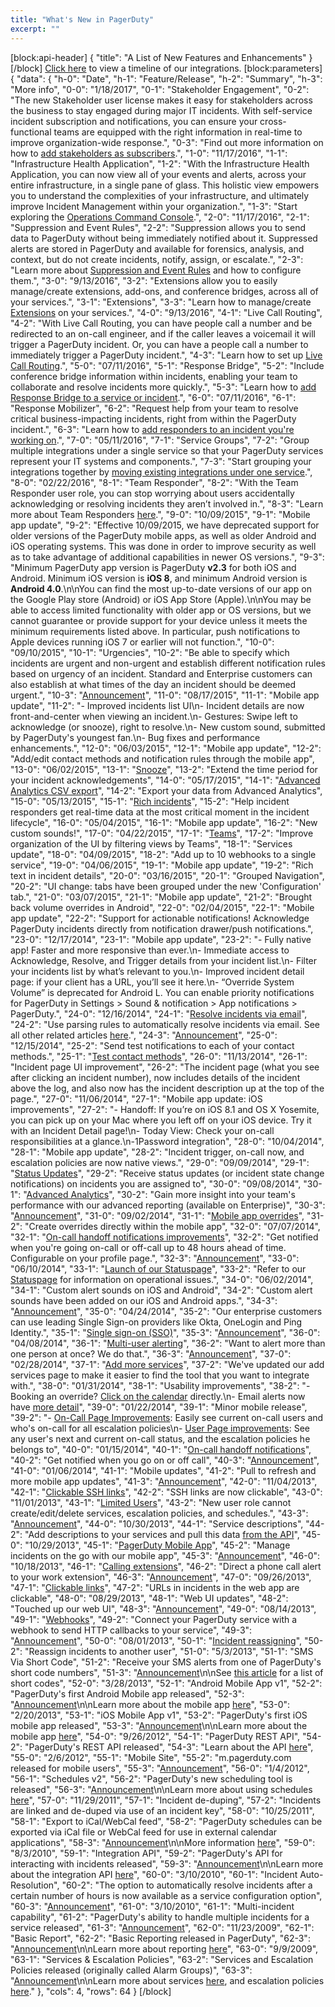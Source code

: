 ```yaml
---
title: "What's New in PagerDuty"
excerpt: ""
---
```

[block:api-header]
{
  "title": "A List of New Features and Enhancements"
}
[/block]
[Click here](doc:integration-timeline) to view a timeline of our integrations.
[block:parameters]
{
  "data": {
    "h-0": "Date",
    "h-1": "Feature/Release",
    "h-2": "Summary",
    "h-3": "More info",
    "0-0": "1/18/2017",
    "0-1": "Stakeholder Engagement",
    "0-2": "The new Stakeholder user license makes it easy for stakeholders across the business to stay engaged during major IT incidents. With self-service incident subscription and notifications, you can ensure your cross-functional teams are equipped with the right information in real-time to improve organization-wide response.",
    "0-3": "Find out more information on how to [add stakeholders as subscribers](/docs/adding-users-to-existing-incidents#section-add-and-notify-subscribers).",
    "1-0": "11/17/2016",
    "1-1": "Infrastructure Health Application",
    "1-2": "With the Infrastructure Health Application, you can now view all of your events and alerts, across your entire infrastructure, in a single pane of glass. This holistic view empowers you to understand the complexities of your infrastructure, and ultimately improve Incident Management within your organization.",
    "1-3": "Start exploring the [Operations Command Console](/docs/event-management-tools#section-operations-command-console).",
    "2-0": "11/17/2016",
    "2-1": "Suppression and Event Rules",
    "2-2": "Suppression allows you to send data to PagerDuty without being immediately notified about it. Suppressed alerts are stored in PagerDuty and available for forensics, analysis, and context, but do not create incidents, notify, assign, or escalate.",
    "2-3": "Learn more about [Suppression and Event Rules](/docs/event-management-tools#section-suppression-and-event-rules) and how to configure them.",
    "3-0": "9/13/2016",
    "3-2": "Extensions allow you to easily manage/create extensions, add-ons, and conference bridges, across all of your services.",
    "3-1": "Extensions",
    "3-3": "Learn how to manage/create [Extensions](/docs/extensions-and-add-ons#section-extensions) on your services.",
    "4-0": "9/13/2016",
    "4-1": "Live Call Routing",
    "4-2": "With Live Call Routing, you can have people call a number and be redirected to an on-call engineer, and if the caller leaves a voicemail it will trigger a PagerDuty incident. Or, you can have a people call a number to immediately trigger a PagerDuty incident.",
    "4-3": "Learn how to set up [Live Call Routing](/docs/live-call-routing).",
    "5-0": "07/11/2016",
    "5-1": "Response Bridge",
    "5-2": "Include conference bridge information within incidents, enabling your team to collaborate and resolve incidents more quickly.",
    "5-3": "Learn how to [add Response Bridge to a service or incident](/docs/response-bridge).",
    "6-0": "07/11/2016",
    "6-1": "Response Mobilizer",
    "6-2": "Request help from your team to resolve critical business-impacting incidents, right from within the PagerDuty incident.",
    "6-3": "Learn how to [add responders to an incident you're working on](/docs/adding-users-to-existing-incidents#section-add-responders).",
    "7-0": "05/11/2016",
    "7-1": "Service Groups",
    "7-2": "Group multiple integrations under a single service so that your PagerDuty services represent your IT systems and components.",
    "7-3": "Start grouping your integrations together by [moving existing integrations under one service](/docs/creating-and-deleting-services-and-integrations#section-move-an-integration-to-another-service).",
    "8-0": "02/22/2016",
    "8-1": "Team Responder",
    "8-2": "With the Team Responder user role, you can stop worrying about users accidentally acknowledging or resolving incidents they aren’t involved in.",
    "8-3": "Learn more about Team Responders [here](/docs/user-roles).",
    "9-0": "10/09/2015",
    "9-1": "Mobile app update",
    "9-2": "Effective 10/09/2015, we have deprecated support for older versions of the PagerDuty mobile apps, as well as older Android and iOS operating systems. This was done in order to improve security as well as to take advantage of additional capabilities in newer OS versions.",
    "9-3": "Minimum PagerDuty app version is PagerDuty **v2.3** for both iOS and Android. Minimum iOS version is **iOS 8**, and minimum Android version is **Android 4.0**.\n\nYou can find the most up-to-date versions of our app on the Google Play store (Android) or iOS App Store (Apple).\n\nYou may be able to access limited functionality with older app or OS versions, but we cannot guarantee or provide support for your device unless it meets the minimum requirements listed above. In particular, push notifications to Apple devices running iOS 7 or earlier will not function.",
    "10-0": "09/10/2015",
    "10-1": "Urgencies",
    "10-2": "Be able to specify which incidents are urgent and non-urgent and establish different notification rules based on urgency of an incident. Standard and Enterprise customers can also establish at what times of the day an incident should be deemed urgent.",
    "10-3": "[Announcement](https://www.pagerduty.com/blog/incident-analytics-urgencies/)",
    "11-0": "08/17/2015",
    "11-1": "Mobile app update",
    "11-2": "- Improved incidents list UI\n- Incident details are now front-and-center when viewing an incident.\n- Gestures: Swipe left to acknowledge (or snooze), right to resolve.\n- New custom sound, submitted by PagerDuty's youngest fan.\n- Bug fixes and performance enhancements.",
    "12-0": "06/03/2015",
    "12-1": "Mobile app update",
    "12-2": "Add/edit contact methods and notification rules through the mobile app",
    "13-0": "06/02/2015",
    "13-1": "[Snooze](/docs/incident-priority#section-snooze-an-incident)",
    "13-2": "Extend the time period for your incident acknowledgements",
    "14-0": "05/17/2015",
    "14-1": "[Advanced Analytics CSV export](/docs/analytics#section-exporting-advanced-analytics-data-to-csv)",
    "14-2": "Export your data from Advanced Analytics",
    "15-0": "05/13/2015",
    "15-1": "[Rich incidents](https://www.pagerduty.com/blog/rich-incidents/)",
    "15-2": "Help incident responders get real-time data at the most critical moment in the incident lifecycle",
    "16-0": "05/04/2015",
    "16-1": "Mobile app update",
    "16-2": "New custom sounds!",
    "17-0": "04/22/2015",
    "17-1": "[Teams](/docs/teams)",
    "17-2": "Improve organization of the UI by filtering views by Teams",
    "18-1": "Services update",
    "18-0": "04/09/2015",
    "18-2": "Add up to 10 webhooks to a single service",
    "19-0": "04/06/2015",
    "19-1": "Mobile app update",
    "19-2": "Rich text in incident details",
    "20-0": "03/16/2015",
    "20-1": "Grouped Navigation",
    "20-2": "UI change: tabs have been grouped under the new 'Configuration' tab.",
    "21-0": "03/07/2015",
    "21-1": "Mobile app update",
    "21-2": "Brought back volume overrides in Android",
    "22-0": "02/04/2015",
    "22-1": "Mobile app update",
    "22-2": "Support for actionable notifications! Acknowledge PagerDuty incidents directly from notification drawer/push notifications.",
    "23-0": "12/17/2014",
    "23-1": "Mobile app update",
    "23-2": "- Fully native app! Faster and more responsive than ever.\n- Immediate access to Acknowledge, Resolve, and Trigger details from your incident list.\n- Filter your incidents list by what’s relevant to you.\n- Improved incident detail page: if your client has a URL, you’ll see it here.\n- “Override System Volume” is deprecated for Android L. You can enable priority notifications for PagerDuty in Settings > Sound & notification > App notifications > PagerDuty.",
    "24-0": "12/16/2014",
    "24-1": "[Resolve incidents via email](/docs/email-management-filters-and-rules#section-trigger-and-resolve-alerts-with-email-management-rules)",
    "24-2": "Use parsing rules to automatically resolve incidents via email. See all other related articles [here](/docs/email-management-filters-and-rules).",
    "24-3": "[Announcement](http://blog.pagerduty.com/2014/12/email-parsing/)",
    "25-0": "12/15/2014",
    "25-2": "Send test notifications to each of your contact methods.",
    "25-1": "[Test contact methods](/docs/notification-troubleshooting#section-send-a-test-notification)",
    "26-0": "11/13/2014",
    "26-1": "Incident page UI improvement",
    "26-2": "The incident page (what you see after clicking an incident number), now includes details of the incident above the log, and also now has the incident description up at the top of the page.",
    "27-0": "11/06/2014",
    "27-1": "Mobile app update: iOS improvements",
    "27-2": "- Handoff: If you’re on iOS 8.1 and OS X Yosemite, you can pick up on your Mac where you left off on your iOS device. Try it with an Incident Detail page!\n- Today View: Check your on-call responsibilities at a glance.\n-1Password integration",
    "28-0": "10/04/2014",
    "28-1": "Mobile app update",
    "28-2": "Incident trigger, on-call now, and escalation policies are now native views.",
    "29-0": "09/09/2014",
    "29-1": "[Status Updates](/docs/configuring-a-user-profile#section-status-update-rules)",
    "29-2": "Receive status updates (or incident state change notifications) on incidents you are assigned to",
    "30-0": "09/08/2014",
    "30-1": "[Advanced Analytics](/docs/analytics#section-advanced-analytics)",
    "30-2": "Gain more insight into your team's performance with our advanced reporting (available on Enterprise)",
    "30-3": "[Announcement](http://blog.pagerduty.com/2014/09/identify-and-fix-problems-faster-with-advanced-analytics/)",
    "31-0": "09/02/2014",
    "31-1": "[Mobile app overrides](/docs/mobile-app#section-schedule-overrides-in-the-mobile-app)",
    "31-2": "Create overrides directly within the mobile app",
    "32-0": "07/07/2014",
    "32-1": "[On-call handoff notifications improvements](/docs/configuring-a-user-profile#section-on-call-handoff-notifications)",
    "32-2": "Get notified when you're going on-call or off-call up to 48 hours ahead of time. Configurable on your profile page.",
    "32-3": "[Announcement](http://blog.pagerduty.com/2014/07/ochon-update/)",
    "33-0": "06/10/2014",
    "33-1": "[Launch of our Statuspage](/docs/pagerduty-outage-notifications)",
    "33-2": "Refer to our [Statuspage](https://status.pagerduty.com/) for information on operational issues.",
    "34-0": "06/02/2014",
    "34-1": "Custom alert sounds on iOS and Android",
    "34-2": "Custom alert sounds have been added on our iOS and Android apps.",
    "34-3": "[Announcement](http://blog.pagerduty.com/2014/06/custom-alert-sounds-now-available-for-ios-and-android/)",
    "35-0": "04/24/2014",
    "35-2": "Our enterprise customers can use leading Single Sign-on providers like Okta, OneLogin and Ping Identity.",
    "35-1": "[Single sign-on (SSO)](/docs/sso)",
    "35-3": "[Announcement](http://blog.pagerduty.com/2014/04/single-sign-on-sso-now-available/)",
    "36-0": "04/08/2014",
    "36-1": "[Multi-user alerting](/docs/escalation-policies#section-notify-multiple-users-at-once)",
    "36-2": "Want to alert more than one person at once? We do that.",
    "36-3": "[Announcement](http://blog.pagerduty.com/2014/04/alert-all-the-right-people-with-multi-user-alerting/)",
    "37-0": "02/28/2014",
    "37-1": "[Add more services](/docs/services-and-integrations#section-configuring-services-and-integrations)",
    "37-2": "We've updated our add services page to make it easier to find the tool that you want to integrate with.",
    "38-0": "01/31/2014",
    "38-1": "Usability improvements",
    "38-2": "- Booking an override? [Click on the calendar](/docs/editing-schedules#section-create-and-delete-overrides) directly.\n- Email alerts now have [more detail](/docs/notification-content-and-behavior#section-information-that-is-included-in-notifications)",
    "39-0": "01/22/2014",
    "39-1": "Minor mobile release",
    "39-2": "- [On-Call Page Improvements](/docs/navigating-the-incidents-page#section-on-call-widgets): Easily see current on-call users and who's on-call for all escalation policies\n- [User Page improvements](/docs/adding-removing-users): See any user's next and current on-call status, and the escalation policies he belongs to",
    "40-0": "01/15/2014",
    "40-1": "[On-call handoff notifications](/docs/configuring-a-user-profile#section-on-call-handoff-notifications)",
    "40-2": "Get notified when you go on or off call",
    "40-3": "[Announcement](https://blog.pagerduty.com/2014/02/stop-forgetting-youre-on-call-with-handoff-notifications/)",
    "41-0": "01/06/2014",
    "41-1": "Mobile updates",
    "41-2": "Pull to refresh and more mobile app updates",
    "41-3": "[Announcement](https://blog.pagerduty.com/2014/01/pull-to-refresh-and-more-pagerduty-mobile-app-updates/)",
    "42-0": "11/04/2013",
    "42-1": "[Clickable SSH links](/docs/notification-content-and-behavior#section-information-that-is-included-in-notifications)",
    "42-2": "SSH links are now clickable",
    "43-0": "11/01/2013",
    "43-1": "[Limited Users](/docs/user-roles)",
    "43-2": "New user role cannot create/edit/delete services, escalation policies, and schedules.",
    "43-3": "[Announcement](https://blog.pagerduty.com/2013/11/pagerduty-user-role/)",
    "44-0": "10/30/2013",
    "44-1": "Service descriptions",
    "44-2": "Add descriptions to your services and pull this data [from the API](https://developer.pagerduty.com/v2/page/api-reference#!/Services/get_services)",
    "45-0": "10/29/2013",
    "45-1": "[PagerDuty Mobile App](https://www.pagerduty.com/mobile)",
    "45-2": "Manage incidents on the go with our mobile app",
    "45-3": "[Announcement](http://blog.pagerduty.com/2013/10/pagerduty-mobile-incident-management/)",
    "46-0": "10/18/2013",
    "46-1": "[Calling extensions](/docs/notification-settings#section-dialing-extensions-and-introducing-a-delay-before-voicemail)",
    "46-2": "Direct a phone call alert to your work extension",
    "46-3": "[Announcement](https://blog.pagerduty.com/2013/10/pagerduty-introduces-dial-extensions-clickable-urls-and-more/)",
    "47-0": "09/26/2013",
    "47-1": "[Clickable links](/docs/notification-content-and-behavior#section-information-that-is-included-in-notifications)",
    "47-2": "URLs in incidents in the web app are clickable",
    "48-0": "08/29/2013",
    "48-1": "Web UI updates",
    "48-2": "Touched up our web UI",
    "48-3": "[Announcement](https://blog.pagerduty.com/2013/08/touching-up-our-web-ui/)",
    "49-0": "08/14/2013",
    "49-1": "[Webhooks](/docs/webhooks)",
    "49-2": "Connect your PagerDuty service with a webhook to send HTTP callbacks to your service",
    "49-3": "[Announcement](https://blog.pagerduty.com/2013/08/pagerduty-webhooks-hipchat/)",
    "50-0": "08/01/2013",
    "50-1": "[Incident reassigning](/docs/adding-users-to-existing-incidents#section-reassign-or-delegate-an-incident)",
    "50-2": "Reassign incidents to another user",
    "51-0": "5/3/2013",
    "51-1": "SMS Via Short Code",
    "51-2": "Receive your SMS alerts from one of PagerDuty's short code numbers",
    "51-3": "[Announcement](https://www.pagerduty.com/blog/sms-alerts-short-code/)\n\nSee [this article](/docs/notification-phone-numbers) for a list of short codes",
    "52-0": "3/28/2013",
    "52-1": "Android Mobile App v1",
    "52-2": "PagerDuty's first Android Mobile app released",
    "52-3": "[Announcement](https://www.pagerduty.com/blog/pagerduty-android-app/)\n\nLearn more about the mobile app [here](/docs/mobile-app)",
    "53-0": "2/20/2013",
    "53-1": "iOS Mobile App v1",
    "53-2": "PagerDuty's first iOS mobile app released",
    "53-3": "[Announcement](https://www.pagerduty.com/blog/pagerduty-iphone-app/)\n\nLearn more about the mobile app [here](/docs/mobile-app)",
    "54-0": "9/26/2012",
    "54-1": "PagerDuty REST API",
    "54-2": "PagerDuty's REST API released",
    "54-3": "Learn about the API [here](https://developer.pagerduty.com)",
    "55-0": "2/6/2012",
    "55-1": "Mobile Site",
    "55-2": "m.pagerduty.com released for mobile users",
    "55-3": "[Announcement](https://www.pagerduty.com/blog/we-have-a-mobile-site/)",
    "56-0": "1/4/2012",
    "56-1": "Schedules v2",
    "56-2": "PagerDuty's new scheduling tool is released",
    "56-3": "[Announcement](https://www.pagerduty.com/blog/its-schedulin-time/)\n\nLearn more about using schedules [here](/docs/schedules)",
    "57-0": "11/29/2011",
    "57-1": "Incident de-duping",
    "57-2": "Incidents are linked and de-duped via use of an incident key",
    "58-0": "10/25/2011",
    "58-1": "Export to iCal/WebCal feed",
    "58-2": "PagerDuty schedules can be exported via iCal file or WebCal feed for use in external calendar applications",
    "58-3": "[Announcement](https://www.pagerduty.com/blog/ical-integration-and-hand-off-notification/)\n\nMore information [here](/docs/schedules-and-exterior-tools#section-exporting-on-call-schedules-to-a-calendar-app)",
    "59-0": "8/3/2010",
    "59-1": "Integration API",
    "59-2": "PagerDuty's API for interacting with incidents released",
    "59-3": "[Announcement](https://www.pagerduty.com/blog/3-major-new-features-part-1-integration-api/)\n\nLearn more about the integration API [here](https://developer.pagerduty.com/docs/events-api)",
    "60-0": "3/10/2010",
    "60-1": "Incident Auto-Resolution",
    "60-2": "The option to automatically resolve incidents after a certain number of hours is now available as a service configuration option",
    "60-3": "[Announcement](https://www.pagerduty.com/blog/new-feature-alarm-auto-resolution/)",
    "61-0": "3/10/2010",
    "61-1": "Multi-incident capability",
    "61-2": "PagerDuty's ability to handle multiple incidents for a service released",
    "61-3": "[Announcement](https://www.pagerduty.com/blog/preview-release-multi-incident/)",
    "62-0": "11/23/2009",
    "62-1": "Basic Report",
    "62-2": "Basic Reporting released in PagerDuty",
    "62-3": "[Announcement](https://www.pagerduty.com/blog/new-feature-reports/)\n\nLearn more about reporting [here](/docs/analytics)",
    "63-0": "9/9/2009",
    "63-1": "Services & Escalation Policies",
    "63-2": "Services and Escalation Policies released (originally called Alarm Groups)",
    "63-3": "[Announcement](https://www.pagerduty.com/blog/new-pagerduty-feature-alarm-groups/)\n\nLearn more about services [here](/docs/services-and-integrations), and escalation policies [here](/docs/escalation-policies)."
  },
  "cols": 4,
  "rows": 64
}
[/block]